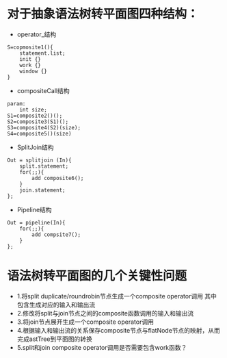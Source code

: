 # 对于抽象语法树转平面图四种结构：
-   operator_结构
```
S=copmosite1(){
    statement.list;
    init {}
    work {}
    window {}
}
```
-   compositeCall结构
```
param:
    int size;
S1=composite2()();
S2=composite3(S1)();
S3=composite4(S2)(size);
S4=composite5()(size)
```
-   SplitJoin结构
```
Out = splitjoin (In){
    split.statement;
    for(;;){
        add composite6();
    }
    join.statement;
};
```
-   Pipeline结构
```
Out = pipeline(In){
    for(;;){
        add compsite7();
    }
};

```
# 语法树转平面图的几个关键性问题
-   1.将split duplicate/roundrobin节点生成一个composite operator调用 其中包含生成对应的输入和输出流
-   2.修改将split与join节点之间的composite函数调用的输入和输出流
-   3.将join节点展开生成一个composite operator调用 
-   4.根据输入和输出流的关系保存composite节点与flatNode节点的映射，从而完成astTree到平面图的转换
-   5.split和join composite  operator调用是否需要包含work函数？